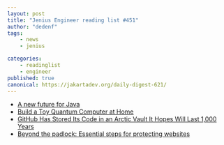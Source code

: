 ```yaml
---
layout: post
title: "Jenius Engineer reading list #451"
author: "dedenf"
tags:
    - news
    - jenius

categories:
    - readinglist
    - engineer
published: true
canonical: https://jakartadev.org/daily-digest-621/
---
```


- [A new future for Java](https://theboreddev.com/a-new-future-for-java/)
- [Build a Toy Quantum Computer at Home](https://www.dhruvonmath.com/2020/07/19/quantum-computers/)
- [GitHub Has Stored Its Code in an Arctic Vault It Hopes Will Last 1,000 Years](https://gizmodo.com/github-has-stored-its-code-in-an-arctic-vault-it-hopes-1844420340)
- [Beyond the padlock: Essential steps for protecting websites](https://www.securitymagazine.com/articles/92872-beyond-the-padlock-essential-steps-for-protecting-websites)
